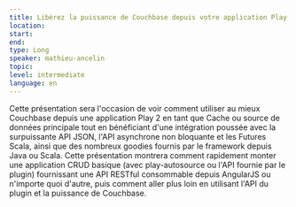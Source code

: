 ```yaml
---
title: Libérez la puissance de Couchbase depuis votre application Play 2
location: 
start: 
end: 
type: Long
speaker: mathieu-ancelin
topic: 
level: intermediate
language: en
---
```


Cette présentation sera l'occasion de voir comment utiliser au mieux Couchbase depuis une application Play 2 en tant que Cache ou source de données principale tout en bénéficiant d'une intégration poussée avec la surpuissante API JSON, l'API asynchrone non bloquante et les Futures Scala, ainsi que des nombreux goodies fournis par le framework depuis Java ou Scala.
Cette présentation montrera comment rapidement monter une application CRUD basique (avec play-autosource ou l'API fournie par le plugin) fournissant une API RESTful consommable depuis AngularJS ou n'importe quoi d'autre, puis comment aller plus loin en utilisant l'API du plugin et la puissance de Couchbase. 
